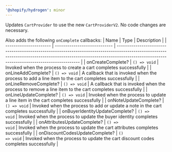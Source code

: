 ```yaml
---
'@shopify/hydrogen': minor
---
```


Updates `CartProvider` to use the new `CartProviderV2`. No code changes are necessary.

Also adds the following `onComplete` callbacks:
| Name | Type | Description |
| ---------------------- | ---------------------------- | ------------------------------------------------------------------------------------------------------------------------------------------------------------------------------------------------------------------------ |
| onCreateComplete? | <code>() => void</code> | Invoked when the process to create a cart completes successfully |
| onLineAddComplete? | <code>() => void</code> | A callback that is invoked when the process to add a line item to the cart completes successfully |
| onLineRemoveComplete? | <code>() => void</code> | A callback that is invoked when the process to remove a line item to the cart completes successfully |
| onLineUpdateComplete? | <code>() => void</code> | Invoked when the process to update a line item in the cart completes successfully |
| onNoteUpdateComplete? | <code>() => void</code> | Invoked when the process to add or update a note in the cart completes successfully |
| onBuyerIdentityUpdateComplete? | <code>() => void</code> | Invoked when the process to update the buyer identity completes successfully |
| onAttributesUpdateComplete? | <code>() => void</code> | Invoked when the process to update the cart attributes completes successfully |
| onDiscountCodesUpdateComplete? | <code>() => void</code> | Invoked when the process to update the cart discount codes completes successfully |
